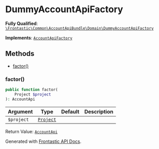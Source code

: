 #  DummyAccountApiFactory

**Fully Qualified**: [`\Frontastic\Common\AccountApiBundle\Domain\DummyAccountApiFactory`](../../../../src/php/AccountApiBundle/Domain/DummyAccountApiFactory.php)

**Implements**: [`AccountApiFactory`](AccountApiFactory.md)

## Methods

* [factor()](#factor)

### factor()

```php
public function factor(
    Project $project
): AccountApi
```

Argument|Type|Default|Description
--------|----|-------|-----------
`$project`|[`Project`](../../ReplicatorBundle/Domain/Project.md)||

Return Value: [`AccountApi`](AccountApi.md)

Generated with [Frontastic API Docs](https://github.com/FrontasticGmbH/apidocs).
